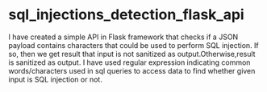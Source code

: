 # sql_injections_detection_flask_api

I have created a simple API in Flask framework that checks if a JSON payload contains characters that could be used to perform SQL injection.
If so, then we get result that input is not sanitized as output.Otherwise,result is sanitized as output.
I have used regular expression indicating common words/characters used in sql queries to access data to find whether given input is SQL injection or not.
